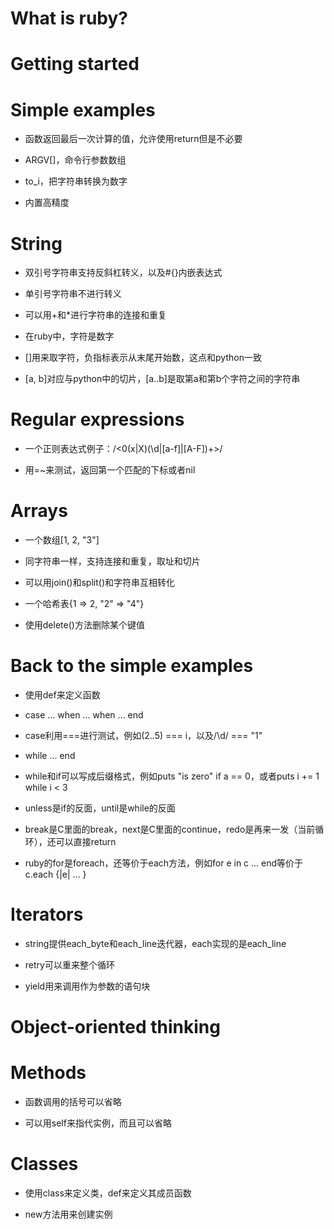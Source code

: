 What is ruby?
=============

Getting started
===============

Simple examples
===============

* 函数返回最后一次计算的值，允许使用return但是不必要

* ARGV[]，命令行参数数组

* to_i，把字符串转换为数字

* 内置高精度

String
======

* 双引号字符串支持反斜杠转义，以及#{}内嵌表达式

* 单引号字符串不进行转义

* 可以用+和*进行字符串的连接和重复

* 在ruby中，字符是数字

* []用来取字符，负指标表示从末尾开始数，这点和python一致

* [a, b]对应与python中的切片，[a..b]是取第a和第b个字符之间的字符串

Regular expressions
===================

* 一个正则表达式例子：/\<0(x|X)(\d|[a-f]|[A-F])+\>/

* 用=~来测试，返回第一个匹配的下标或者nil

Arrays
======

* 一个数组[1, 2, "3"]

* 同字符串一样，支持连接和重复，取址和切片

* 可以用join()和split()和字符串互相转化

* 一个哈希表{1 => 2, "2" => "4"}

* 使用delete()方法删除某个键值

Back to the simple examples
===========================

* 使用def来定义函数

* case ... when ... when ... end

* case利用===进行测试，例如(2..5) === i，以及/\d/ === "1"

* while ... end

* while和if可以写成后缀格式，例如puts "is zero" if a == 0，或者puts i += 1 while i < 3

* unless是if的反面，until是while的反面

* break是C里面的break，next是C里面的continue，redo是再来一发（当前循环），还可以直接return

* ruby的for是foreach，还等价于each方法，例如for e in c ... end等价于c.each {|e| ... }

Iterators
=========

* string提供each_byte和each_line迭代器，each实现的是each_line

* retry可以重来整个循环

* yield用来调用作为参数的语句块

Object-oriented thinking
========================

Methods
=======

* 函数调用的括号可以省略

* 可以用self来指代实例，而且可以省略

Classes
=======

* 使用class来定义类，def来定义其成员函数

* new方法用来创建实例
